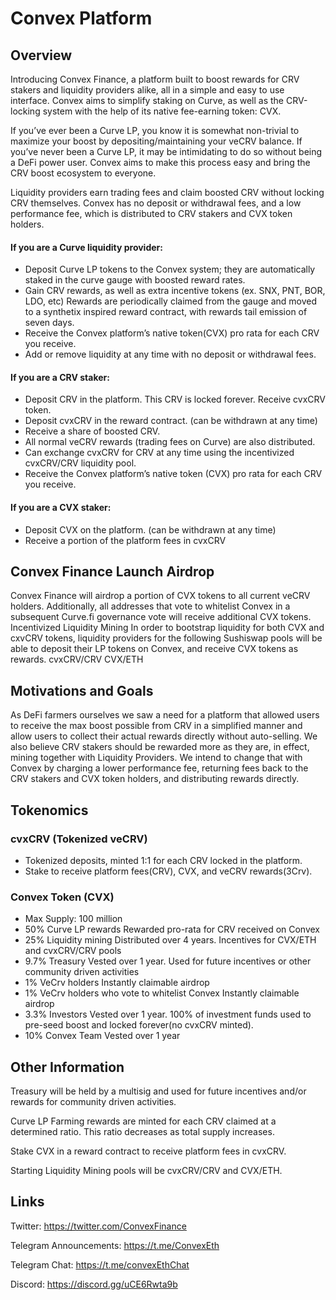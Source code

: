 # Convex Platform

Overview
----
Introducing Convex Finance, a platform built to boost rewards for CRV stakers and liquidity providers alike, all in a simple and easy to use interface. Convex aims to simplify staking on Curve, as well as the CRV-locking system with the help of its native fee-earning token: CVX.


If you’ve ever been a Curve LP, you know it is somewhat non-trivial to maximize your boost by depositing/maintaining your veCRV balance. If you’ve never been a Curve LP, it may be intimidating to do so without being a DeFi power user. Convex aims to make this process easy and bring the CRV boost ecosystem to everyone.

Liquidity providers earn trading fees and claim boosted CRV without locking CRV themselves.
Convex has no deposit or withdrawal fees, and a low performance fee, which is distributed to CRV stakers and CVX token holders.


#### If you are a Curve liquidity provider:
- Deposit Curve LP tokens to the Convex system; they are automatically staked in the curve gauge with boosted reward rates.
- Gain CRV rewards, as well as extra incentive tokens (ex. SNX, PNT, BOR, LDO, etc)
Rewards are periodically claimed from the gauge and moved to a synthetix inspired reward contract, with rewards tail emission of seven days.
- Receive the Convex platform’s native token(CVX) pro rata for each CRV you receive.
- Add or remove liquidity at any time with no deposit or withdrawal fees.

#### If you are a CRV staker:
- Deposit CRV in the platform. This CRV is locked forever. Receive cvxCRV token.
- Deposit cvxCRV in the reward contract. (can be withdrawn at any time)
- Receive a share of boosted CRV.
- All normal veCRV rewards (trading fees on Curve) are also distributed.
- Can exchange cvxCRV for CRV at any time using the incentivized cvxCRV/CRV liquidity pool.
- Receive the Convex platform’s native token (CVX) pro rata for each CRV you receive.

#### If you are a CVX staker:
- Deposit CVX on the platform. (can be withdrawn at any time)
- Receive a portion of the platform fees in cvxCRV

Convex Finance Launch Airdrop
----
Convex Finance will airdrop a portion of CVX tokens to all current veCRV holders. Additionally, all addresses that vote to whitelist Convex in a subsequent Curve.fi governance vote will receive additional CVX tokens.
Incentivized Liquidity Mining
In order to bootstrap liquidity for both CVX and cxvCRV tokens, liquidity providers for the following Sushiswap pools will be able to deposit their LP tokens on Convex, and receive CVX tokens as rewards.
cvxCRV/CRV
CVX/ETH


Motivations and Goals
----
As DeFi farmers ourselves we saw a need for a platform that allowed users to receive the max boost possible from CRV in a simplified manner and allow users to collect their actual rewards directly without auto-selling. We also believe CRV stakers should be rewarded more as they are, in effect, mining together with Liquidity Providers. We intend to change that with Convex by charging a lower performance fee, returning fees back to the CRV stakers and CVX token holders, and distributing rewards directly.


Tokenomics
----
### cvxCRV (Tokenized veCRV)
- Tokenized deposits, minted 1:1 for each CRV locked in the platform.
- Stake to receive platform fees(CRV), CVX, and veCRV rewards(3Crv).


### Convex Token (CVX)
- Max Supply: 100 million
- 50% Curve LP rewards
	Rewarded pro-rata for CRV received on Convex
- 25% Liquidity mining
	Distributed over 4 years. Incentives for CVX/ETH and cvxCRV/CRV pools
- 9.7% Treasury
	Vested over 1 year. Used for future incentives or other community driven activities
- 1% VeCrv holders
	Instantly claimable airdrop
- 1% VeCrv holders who vote to whitelist Convex
	Instantly claimable airdrop
- 3.3% Investors
	Vested over 1 year. 100% of investment funds used to pre-seed boost and locked forever(no cvxCRV minted).
- 10% Convex Team
	Vested over 1 year

Other Information
----
Treasury will be held by a multisig and used for future incentives and/or rewards for community driven activities.

Curve LP Farming rewards are minted for each CRV claimed at a determined ratio. This ratio decreases as total supply increases.

Stake CVX in a reward contract to receive platform fees in cvxCRV.

Starting Liquidity Mining pools will be cvxCRV/CRV and CVX/ETH.

Links
----
Twitter: https://twitter.com/ConvexFinance

Telegram Announcements: https://t.me/ConvexEth

Telegram Chat: https://t.me/convexEthChat

Discord: https://discord.gg/uCE6Rwta9b

